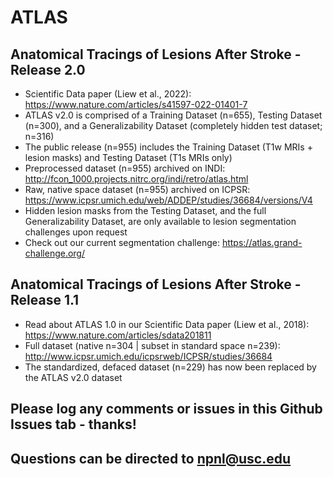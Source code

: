 # ATLAS
## Anatomical Tracings of Lesions After Stroke - Release 2.0
* Scientific Data paper (Liew et al., 2022): https://www.nature.com/articles/s41597-022-01401-7
* ATLAS v2.0 is comprised of a Training Dataset (n=655), Testing Dataset (n=300), and a Generalizability Dataset (completely hidden test dataset; n=316)
* The public release (n=955) includes the Training Dataset (T1w MRIs + lesion masks) and Testing Dataset (T1s MRIs only)
* Preprocessed dataset (n=955) archived on INDI: http://fcon_1000.projects.nitrc.org/indi/retro/atlas.html
* Raw, native space dataset (n=955) archived on ICPSR: https://www.icpsr.umich.edu/web/ADDEP/studies/36684/versions/V4
* Hidden lesion masks from the Testing Dataset, and the full Generalizability Dataset, are only available to lesion segmentation challenges upon request
* Check out our current segmentation challenge: https://atlas.grand-challenge.org/

## Anatomical Tracings of Lesions After Stroke - Release 1.1
* Read about ATLAS 1.0 in our Scientific Data paper (Liew et al., 2018): https://www.nature.com/articles/sdata201811
* Full dataset (native n=304 | subset in standard space n=239): http://www.icpsr.umich.edu/icpsrweb/ICPSR/studies/36684
* The standardized, defaced dataset (n=229) has now been replaced by the ATLAS v2.0 dataset

## Please log any comments or issues in this Github Issues tab - thanks!

## Questions can be directed to npnl@usc.edu

